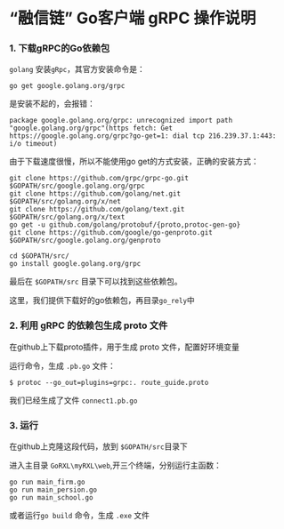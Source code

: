 # “融信链” Go客户端 gRPC 操作说明

### 1. 下载gRPC的Go依赖包

`golang` 安装`gRpc`，其官方安装命令是：

```
go get google.golang.org/grpc
```

是安装不起的，会报错：

```
package google.golang.org/grpc: unrecognized import path "google.golang.org/grpc"(https fetch: Get https://google.golang.org/grpc?go-get=1: dial tcp 216.239.37.1:443: i/o timeout)
```

由于下载速度很慢，所以不能使用go get的方式安装，正确的安装方式：

```
git clone https://github.com/grpc/grpc-go.git $GOPATH/src/google.golang.org/grpc
git clone https://github.com/golang/net.git $GOPATH/src/golang.org/x/net
git clone https://github.com/golang/text.git $GOPATH/src/golang.org/x/text
go get -u github.com/golang/protobuf/{proto,protoc-gen-go}
git clone https://github.com/google/go-genproto.git $GOPATH/src/google.golang.org/genproto

cd $GOPATH/src/
go install google.golang.org/grpc
```

最后在 `$GOPATH/src` 目录下可以找到这些依赖包。

这里，我们提供下载好的go依赖包，再目录`go_rely`中

### 2. 利用 gRPC 的依赖包生成 proto 文件

在github上下载proto插件，用于生成 proto 文件，配置好环境变量

运行命令，生成  `.pb.go` 文件：

```
$ protoc --go_out=plugins=grpc:. route_guide.proto
```

我们已经生成了文件 `connect1.pb.go`

### 3. 运行

在github上克隆这段代码，放到 `$GOPATH/src`目录下

进入主目录 `GoRXL\myRXL\web`,开三个终端，分别运行主函数：

```
go run main_firm.go
go run main_persion.go
go run main_school.go
```

或者运行`go build` 命令，生成 `.exe` 文件